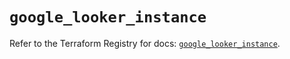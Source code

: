 # `google_looker_instance`

Refer to the Terraform Registry for docs: [`google_looker_instance`](https://registry.terraform.io/providers/hashicorp/google-beta/5.35.0/docs/resources/google_looker_instance).
